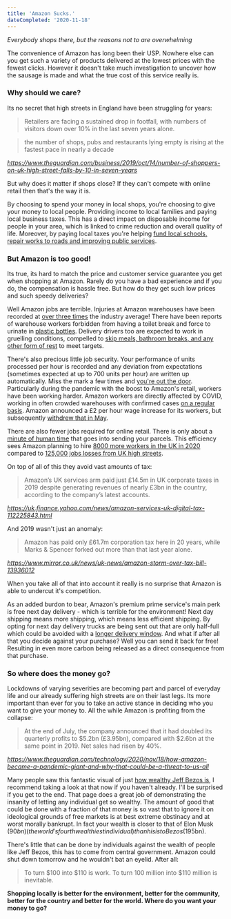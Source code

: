 ```yaml
---
title: 'Amazon Sucks.'
dateCompleted: '2020-11-18'
---
```


*Everybody shops there, but the reasons not to are overwhelming*


The convenience of Amazon has long been their USP. Nowhere else can you get such a variety
of products delivered at the lowest prices with the fewest clicks. However it doesn't
take much investigation to uncover how the sausage is made and what the true cost of this
service really is.

### Why should we care?

Its no secret that high streets in England have been struggling for years:

> Retailers are facing a sustained drop in footfall, with numbers of visitors down over 10% 
> in the last seven years alone.

> the number of shops, pubs and restaurants lying empty is rising at the fastest pace in nearly a decade

*https://www.theguardian.com/business/2019/oct/14/number-of-shoppers-on-uk-high-street-falls-by-10-in-seven-years*


But why does it matter if shops close? If they can't compete with online retail
then that's the way it is.

By choosing to spend your money in local shops, you're choosing to give your money to local people.
Providing income to local families and paying local business taxes. This has a direct impact
on disposable income for people in your area, which is linked to crime reduction and overall 
quality of life.  Moreover, by paying local taxes you're helping [fund local schools, repair works
to roads and improving public services](https://reclaimdemocracy.org/local_business_benefits/).


### But Amazon is too good!

Its true, its hard to match the price and customer service guarantee you get when shopping at
Amazon. Rarely do you have a bad experience and if you do, the compensation is hassle free.
But how do they get such low prices and such speedy deliveries?

Well Amazon jobs are terrible. Injuries at Amazon warehouses have been recorded at
[over three times](https://gizmodo.com/exclusive-amazons-own-numbers-reveal-staggering-injury-1840025032)
the industry average! There have been reports of warehouse workers forbidden from having
a toilet break and force to urinate in [plastic bottles](https://www.independent.co.uk/news/uk/home-news/amazon-protests-workers-urinate-plastic-bottles-no-toilet-breaks-milton-keynes-jeff-bezos-a9012351.html).
Delivery drivers too are expected to work in gruelling conditions, compelled to
[skip meals, bathroom breaks, and any other form of rest](https://www.buzzfeednews.com/article/carolineodonovan/amazon-next-day-delivery-deaths)
to meet targets.

There's also precious little job security. Your performance of units processed per
hour is recorded and any deviation from expectations (sometimes expected at up to 
700 units per hour) are written up automatically. Miss the mark a few times and 
[you're out the door](https://www.theguardian.com/technology/2020/feb/05/amazon-workers-protest-unsafe-grueling-conditions-warehouse).
Particularly during the pandemic with the boost to Amazon's retail, workers have been 
working harder.  Amazon workers are directly affected by COVID, working in often 
crowded warehouses with confirmed cases [on a regular basis](https://www.theguardian.com/technology/2020/nov/18/how-amazon-became-a-pandemic-giant-and-why-that-could-be-a-threat-to-us-all).
Amazon announced a £2 per hour wage increase for its workers, but
subsequently [withdrew that in May](https://leftfootforward.org/2020/06/amazon-warehouse-workers-lose-additional-covid-pay/).

There are also fewer jobs required for online retail. There is only about a [minute of human
time](https://money.cnn.com/2016/10/06/technology/amazon-warehouse-robots/index.html)
that goes into sending your parcels. This efficiency sees Amazon planning to hire
[8000 more workers in the UK in 2020](https://www.theguardian.com/business/2020/sep/03/amazon-steps-up-hiring-spree-with-push-for-7000-new-staff-in-uk)
compared to [125,000 jobs losses from  UK high streets](https://www.theguardian.com/business/2020/sep/09/almost-125000-uk-retail-jobs-lost-so-far-this-year-study-estimates).


On top of all of this they avoid vast amounts of tax:
> Amazon’s UK services arm paid just £14.5m  in UK corporate taxes in 2019 despite generating 
> revenues of nearly £3bn in the country, according to the company’s latest accounts.

*https://uk.finance.yahoo.com/news/amazon-services-uk-digital-tax-112225843.html*

And 2019 wasn't just an anomaly:
> Amazon has paid only £61.7m corporation tax here in 20 years, while Marks & Spencer 
> forked out more than that last year alone.

*https://www.mirror.co.uk/news/uk-news/amazon-storm-over-tax-bill-13936012*


When you take all of that into account it really is no surprise that Amazon is able
to undercut it's competition.

As an added burdon to bear, Amazon's premium prime service's main perk is free next
day delivery - which is terrible for the environment! Next day shipping means more
shipping, which means less efficient shipping. By opting for next day delivery
trucks are being sent out that are only half-full which could be avoided with a
[longer delivery window](https://www.youtube.com/watch?v=5HOijUtExiM). And what if 
after all that you decide against your purchase? Well you can send it back for free! 
Resulting in even more carbon being released as a direct consequence from that
purchase.


### So where does the money go?

Lockdowns of varying severities are becoming part and parcel of everyday life and our already
suffering high streets are on their last legs. Its more important than ever for you to take
an active stance in deciding who you want to give your money to. All the while Amazon is
profiting from the collapse:
> At the end of July, the company announced that it had doubled its quarterly profits to 
> $5.2bn (£3.95bn), compared with $2.6bn at the same point in 2019. Net sales had risen by 40%.

*https://www.theguardian.com/technology/2020/nov/18/how-amazon-became-a-pandemic-giant-and-why-that-could-be-a-threat-to-us-all*

Many people saw this fantastic visual of just [how wealthy Jeff Bezos is](https://mkorostoff.github.io/1-pixel-wealth/),
I recommend taking a look at that now if you haven't already. I'll be surprised if you get
to the end. That page does a great job of demonstrating the insanity of letting any individual
get so wealthy. The amount of good that could be done with a fraction of that money is so 
vast that to ignore it on ideological grounds of free markets is at best extreme obstinacy
and at worst morally bankrupt. In fact your wealth is closer to that of Elon Musk ($90bn)
(the world's fourth wealthiest individual) than his is to Bezos ($195bn).

There's little that can be done by individuals against the wealth of people like Jeff Bezos,
this has to come from central government. Amazon could shut down tomorrow and he wouldn't
bat an eyelid. After all:
> To turn $100 into $110 is work. To turn 100 million into $110 million is inevitable.




**Shopping locally is better for the environment, better for the community, better
for the country and better for the world. Where do you want your money to go?**
